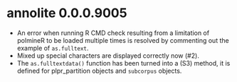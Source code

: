 annolite 0.0.0.9005
===================

* An error when running R CMD check resulting from a limitation of polmineR to be loaded multiple times is resolved by commenting out the example of `as.fulltext`.
* Mixed up special characters are displayed correctly now (#2).
* The `as.fulltextdata()` function has been turned into a (S3) method, it is defined for plpr_partition objects and `subcorpus` objects.

